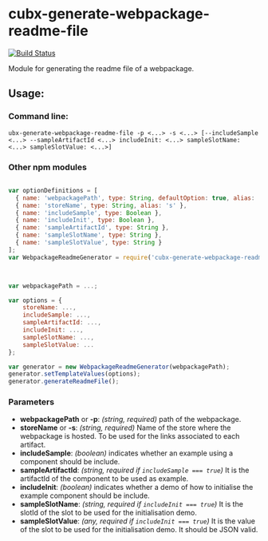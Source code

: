 # cubx-generate-webpackage-readme-file

[![Build Status](https://travis-ci.org/cubbles/cubx-generate-webpackage-readme-file.svg?branch=master)](https://travis-ci.org/cubbles/cubx-generate-webpackage-readme-file)

Module for generating the readme file of a webpackage.

## Usage: 
### Command line: 

```
ubx-generate-webpackage-readme-file -p <...> -s <...> [--includeSample <...> --sampleArtifactId <...> includeInit: <...> sampleSlotName: <...> sampleSlotValue: <...>] 
```

### Other npm modules

```javascript

var optionDefinitions = [
  { name: 'webpackagePath', type: String, defaultOption: true, alias: 'p' },
  { name: 'storeName', type: String, alias: 's' },
  { name: 'includeSample', type: Boolean },
  { name: 'includeInit', type: Boolean },
  { name: 'sampleArtifactId', type: String },
  { name: 'sampleSlotName', type: String },
  { name: 'sampleSlotValue', type: String }
];
var WebpackageReadmeGenerator = require('cubx-generate-webpackage-readme-file');



var webpackagePath = ...;

var options = {
    storeName: ..., 
    includeSample: ...,
    sampleArtifactId: ...,
    includeInit: ...,
    sampleSlotName: ...,
    sampleSlotValue: ...
};

var generator = new WebpackageReadmeGenerator(webpackagePath);
generator.setTemplateValues(options);
generator.generateReadmeFile();
```
### Parameters
* **webpackagePath** or **-p**: _(string, required)_ path of the webpackage.
* **storeName** or **-s**: _(string, required)_ Name of the store where the webpackage is hosted. To be used for the links associated to each artifact.
* **includeSample**: _(boolean)_ indicates whether an example using a component should be include.
* **sampleArtifactId**: _(string, required if `includeSample === true`)_ It is the artifactId of the component to be used as example.
* **includeInit**: _(boolean)_ indicates whether a demo of how to initialise the example component should be include.
* **sampleSlotName**: _(string, required if `includeInit === true`)_ It is the slotId of the slot to be used for the initialisation demo.
* **sampleSlotValue**: _(any, required if `includeInit === true`)_ It is the value of the slot to be used for the initialisation demo. It should be JSON valid.
